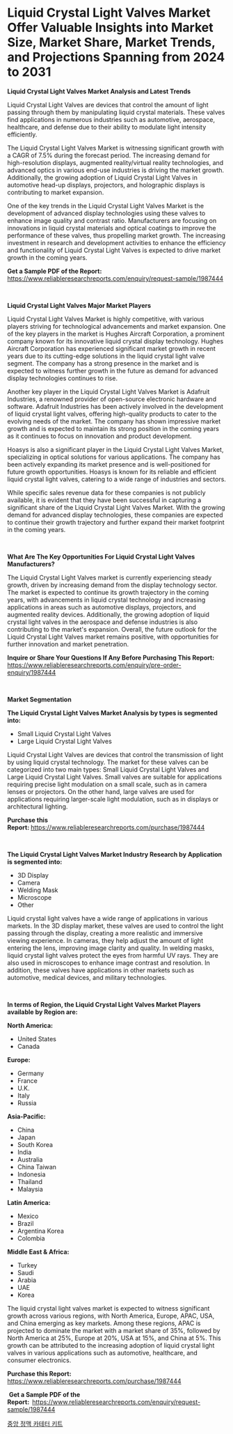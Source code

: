<p><h1>Liquid Crystal Light Valves Market Offer Valuable Insights into Market Size, Market Share, Market Trends, and Projections Spanning from 2024 to 2031</h1></p><p><strong>Liquid Crystal Light Valves Market Analysis and Latest Trends</strong></p>
<p><p>Liquid Crystal Light Valves are devices that control the amount of light passing through them by manipulating liquid crystal materials. These valves find applications in numerous industries such as automotive, aerospace, healthcare, and defense due to their ability to modulate light intensity efficiently.</p><p>The Liquid Crystal Light Valves Market is witnessing significant growth with a CAGR of 7.5% during the forecast period. The increasing demand for high-resolution displays, augmented reality/virtual reality technologies, and advanced optics in various end-use industries is driving the market growth. Additionally, the growing adoption of Liquid Crystal Light Valves in automotive head-up displays, projectors, and holographic displays is contributing to market expansion.</p><p>One of the key trends in the Liquid Crystal Light Valves Market is the development of advanced display technologies using these valves to enhance image quality and contrast ratio. Manufacturers are focusing on innovations in liquid crystal materials and optical coatings to improve the performance of these valves, thus propelling market growth. The increasing investment in research and development activities to enhance the efficiency and functionality of Liquid Crystal Light Valves is expected to drive market growth in the coming years.</p></p>
<p><strong>Get a Sample PDF of the Report:&nbsp;</strong> <a href="https://www.reliableresearchreports.com/enquiry/request-sample/1987444">https://www.reliableresearchreports.com/enquiry/request-sample/1987444</a></p>
<p>&nbsp;</p>
<p><strong>Liquid Crystal Light Valves Major Market Players</strong></p>
<p><p>Liquid Crystal Light Valves Market is highly competitive, with various players striving for technological advancements and market expansion. One of the key players in the market is Hughes Aircraft Corporation, a prominent company known for its innovative liquid crystal display technology. Hughes Aircraft Corporation has experienced significant market growth in recent years due to its cutting-edge solutions in the liquid crystal light valve segment. The company has a strong presence in the market and is expected to witness further growth in the future as demand for advanced display technologies continues to rise.</p><p>Another key player in the Liquid Crystal Light Valves Market is Adafruit Industries, a renowned provider of open-source electronic hardware and software. Adafruit Industries has been actively involved in the development of liquid crystal light valves, offering high-quality products to cater to the evolving needs of the market. The company has shown impressive market growth and is expected to maintain its strong position in the coming years as it continues to focus on innovation and product development.</p><p>Hoasys is also a significant player in the Liquid Crystal Light Valves Market, specializing in optical solutions for various applications. The company has been actively expanding its market presence and is well-positioned for future growth opportunities. Hoasys is known for its reliable and efficient liquid crystal light valves, catering to a wide range of industries and sectors.</p><p>While specific sales revenue data for these companies is not publicly available, it is evident that they have been successful in capturing a significant share of the Liquid Crystal Light Valves Market. With the growing demand for advanced display technologies, these companies are expected to continue their growth trajectory and further expand their market footprint in the coming years.</p></p>
<p>&nbsp;</p>
<p><strong>What Are The Key Opportunities For Liquid Crystal Light Valves Manufacturers?</strong></p>
<p><p>The Liquid Crystal Light Valves market is currently experiencing steady growth, driven by increasing demand from the display technology sector. The market is expected to continue its growth trajectory in the coming years, with advancements in liquid crystal technology and increasing applications in areas such as automotive displays, projectors, and augmented reality devices. Additionally, the growing adoption of liquid crystal light valves in the aerospace and defense industries is also contributing to the market's expansion. Overall, the future outlook for the Liquid Crystal Light Valves market remains positive, with opportunities for further innovation and market penetration.</p></p>
<p><strong>Inquire or Share Your Questions If Any Before Purchasing This Report:</strong> <a href="https://www.reliableresearchreports.com/enquiry/pre-order-enquiry/1987444">https://www.reliableresearchreports.com/enquiry/pre-order-enquiry/1987444</a></p>
<p>&nbsp;</p>
<p><strong>Market Segmentation</strong></p>
<p><strong>The Liquid Crystal Light Valves Market Analysis by types is segmented into:</strong></p>
<p><ul><li>Small Liquid Crystal Light Valves</li><li>Large Liquid Crystal Light Valves</li></ul></p>
<p><p>Liquid Crystal Light Valves are devices that control the transmission of light by using liquid crystal technology. The market for these valves can be categorized into two main types: Small Liquid Crystal Light Valves and Large Liquid Crystal Light Valves. Small valves are suitable for applications requiring precise light modulation on a small scale, such as in camera lenses or projectors. On the other hand, large valves are used for applications requiring larger-scale light modulation, such as in displays or architectural lighting.</p></p>
<p><strong>Purchase this Report:&nbsp;</strong><a href="https://www.reliableresearchreports.com/purchase/1987444">https://www.reliableresearchreports.com/purchase/1987444</a></p>
<p>&nbsp;</p>
<p><strong>The Liquid Crystal Light Valves Market Industry Research by Application is segmented into:</strong></p>
<p><ul><li>3D Display</li><li>Camera</li><li>Welding Mask</li><li>Microscope</li><li>Other</li></ul></p>
<p><p>Liquid crystal light valves have a wide range of applications in various markets. In the 3D display market, these valves are used to control the light passing through the display, creating a more realistic and immersive viewing experience. In cameras, they help adjust the amount of light entering the lens, improving image clarity and quality. In welding masks, liquid crystal light valves protect the eyes from harmful UV rays. They are also used in microscopes to enhance image contrast and resolution. In addition, these valves have applications in other markets such as automotive, medical devices, and military technologies.</p></p>
<p>&nbsp;</p>
<p><strong>In terms of Region, the Liquid Crystal Light Valves Market Players available by Region are:</strong></p>
<p>
    <p> <strong> North America: </strong>
        <ul>
            <li>United States</li>
            <li>Canada</li>
        </ul>
        </p> 
    <p> <strong> Europe: </strong>
        <ul>
            <li>Germany</li>
            <li>France</li>
            <li>U.K.</li>
            <li>Italy</li>
            <li>Russia</li>
        </ul>
        </p> 
    <p> <strong> Asia-Pacific: </strong>
        <ul>
            <li>China</li>
            <li>Japan</li>
            <li>South Korea</li>
            <li>India</li>
            <li>Australia</li>
            <li>China Taiwan</li>
            <li>Indonesia</li>
            <li>Thailand</li>
            <li>Malaysia</li>
        </ul>
        </p> 
    <p> <strong> Latin America: </strong>
        <ul>
            <li>Mexico</li>
            <li>Brazil</li>
            <li>Argentina Korea</li>
            <li>Colombia</li>
        </ul>
        </p> 
    <p> <strong> Middle East & Africa: </strong>
        <ul>
            <li>Turkey</li>
            <li>Saudi</li>
            <li>Arabia</li>
            <li>UAE</li>
            <li>Korea</li>
        </ul>
    </p>
    </p>
<p><p>The liquid crystal light valves market is expected to witness significant growth across various regions, with North America, Europe, APAC, USA, and China emerging as key markets. Among these regions, APAC is projected to dominate the market with a market share of 35%, followed by North America at 25%, Europe at 20%, USA at 15%, and China at 5%. This growth can be attributed to the increasing adoption of liquid crystal light valves in various applications such as automotive, healthcare, and consumer electronics.</p></p>
<p><strong>Purchase this Report: </strong><a href="https://www.reliableresearchreports.com/purchase/1987444">https://www.reliableresearchreports.com/purchase/1987444</a></p>
<p>&nbsp;<strong>Get a Sample PDF of the Report:&nbsp;&nbsp;</strong><a href="https://www.reliableresearchreports.com/enquiry/request-sample/1987444">https://www.reliableresearchreports.com/enquiry/request-sample/1987444</a></p>
<p><strong></strong></p>
<p><p><a href="https://github.com/xvz497517413/Market-Research-Report-List-1/blob/main/473050213299.md">중앙 정맥 카테터 키트</a></p></p>